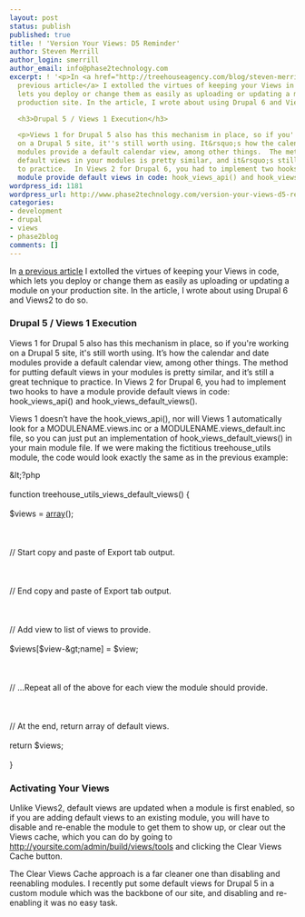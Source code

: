```yaml
---
layout: post
status: publish
published: true
title: ! 'Version Your Views: D5 Reminder'
author: Steven Merrill
author_login: smerrill
author_email: info@phase2technology.com
excerpt: ! '<p>In <a href="http://treehouseagency.com/blog/steven-merrill/2008/11/05/speed-and-version-your-views">a
  previous article</a> I extolled the virtues of keeping your Views in code, which
  lets you deploy or change them as easily as uploading or updating a module on your
  production site. In the article, I wrote about using Drupal 6 and Views2 to do so.</p>

  <h3>Drupal 5 / Views 1 Execution</h3>

  <p>Views 1 for Drupal 5 also has this mechanism in place, so if you''re working
  on a Drupal 5 site, it''s still worth using. It&rsquo;s how the calendar and date
  modules provide a default calendar view, among other things.  The method for putting
  default views in your modules is pretty similar, and it&rsquo;s still a great technique
  to practice.  In Views 2 for Drupal 6, you had to implement two hooks to have a
  module provide default views in code: hook_views_api() and hook_views_default_views().</p>'
wordpress_id: 1181
wordpress_url: http://www.phase2technology.com/version-your-views-d5-reminder/
categories:
- development
- drupal
- views
- phase2blog
comments: []
---
```

<p>In <a href="http://treehouseagency.com/blog/steven-merrill/2008/11/05/speed-and-version-your-views">a previous article</a> I extolled the virtues of keeping your Views in code, which lets you deploy or change them as easily as uploading or updating a module on your production site. In the article, I wrote about using Drupal 6 and Views2 to do so.</p></p>

<!--more-->

<h3>Drupal 5 / Views 1 Execution</h3></p>
<p>Views 1 for Drupal 5 also has this mechanism in place, so if you're working on a Drupal 5 site, it's still worth using. It&rsquo;s how the calendar and date modules provide a default calendar view, among other things.  The method for putting default views in your modules is pretty similar, and it&rsquo;s still a great technique to practice.  In Views 2 for Drupal 6, you had to implement two hooks to have a module provide default views in code: hook_views_api() and hook_views_default_views().</p></p>
<p>Views 1 doesn&rsquo;t have the hook_views_api(), nor will Views 1 automatically look for a MODULENAME.views.inc or a MODULENAME.views_default.inc file, so you can just put an implementation of hook_views_default_views() in your main module file.  If we were making the fictitious treehouse_utils module, the code would look exactly the same as in the previous example:</p></p>
<p>
<div class="geshifilter">
<div class="php geshifilter-php"><span class="sy0">&</span>lt<span class="sy0">;</span>?php<br /><br />
<span class="kw2">function</span> treehouse_utils_views_default_views<span class="br0">(</span><span class="br0">)</span> <span class="br0">{</span><br /><br />
<span class="re0">$views</span> <span class="sy0">=</span> <a href="http://www.php.net/array"><span class="kw3">array</span></a><span class="br0">(</span><span class="br0">)</span><span class="sy0">;</span><br /><br />
<br /><br />
<span class="co1">// Start copy and paste of Export tab output.</span><br /><br />
<br /><br />
<span class="co1">// End copy and paste of Export tab output.</span><br /><br />
<br /><br />
<span class="co1">// Add view to list of views to provide.</span><br /><br />
<span class="re0">$views</span><span class="br0">[</span><span class="re0">$view</span><span class="sy0">-&</span>gt<span class="sy0">;</span>name<span class="br0">]</span> <span class="sy0">=</span> <span class="re0">$view</span><span class="sy0">;</span><br /><br />
<br /><br />
<span class="co1">// ...Repeat all of the above for each view the module should provide.</span><br /><br />
<br /><br />
<span class="co1">// At the end, return array of default views.</span><br /><br />
<span class="kw1">return</span> <span class="re0">$views</span><span class="sy0">;</span><br /><br />
<span class="br0">}</span></div></div></p></p>
<h3>Activating Your Views</h3></p>
<p>Unlike Views2, default views are updated when a module is first enabled, so if you are adding default views to an existing module, you will have to disable and re-enable the module to get them to show up, or clear out the Views cache, which you can do by going to <a href="http://yoursite.com/admin/build/views/tools" title="http://yoursite.com/admin/build/views/tools">http://yoursite.com/admin/build/views/tools</a> and clicking the Clear Views Cache button.</p></p>
<p>The Clear Views Cache approach is a far cleaner one than disabling and reenabling modules. I recently put some default views for Drupal 5 in a custom module which was the backbone of our site, and disabling and re-enabling it was no easy task.</p></p>
